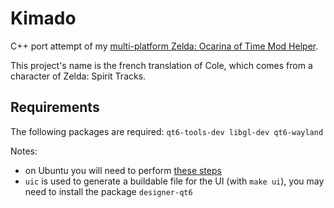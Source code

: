 # Kimado

C++ port attempt of my [multi-platform Zelda: Ocarina of Time Mod Helper](https://github.com/Yanis42/Cole).

This project's name is the french translation of Cole, which comes from a character of Zelda: Spirit Tracks.

## Requirements
The following packages are required: ``qt6-tools-dev libgl-dev qt6-wayland``

Notes:
- on Ubuntu you will need to perform [these steps](https://askubuntu.com/a/1460243)
- ``uic`` is used to generate a buildable file for the UI (with ``make ui``), you may need to install the package ``designer-qt6``
